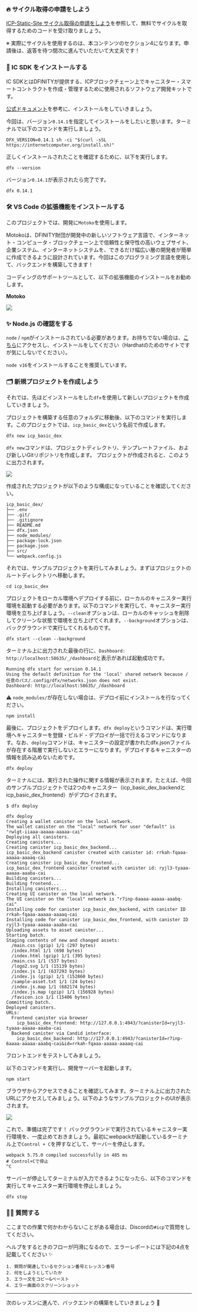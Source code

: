 ### 🔥 サイクル取得の申請をしよう

[ICP-Static-Site サイクル取得の申請をしよう](https://app.unchain.tech/learn/ICP-Static-Site/section-1_lesson-1)を参照して、無料でサイクルを取得するためのコードを受け取りましょう。

※ 実際にサイクルを使用するのは、本コンテンツのセクション4になります。申請後は、返答を待つ間次に進んでいただいて大丈夫です！

### 🦄 IC SDK をインストールする

IC SDKとはDFINITYが提供する、ICPブロックチェーン上でキャニスター・スマートコントラクトを作成・管理するために使用されるソフトウェア開発キットです。

[公式ドキュメント](https://internetcomputer.org/docs/current/developer-docs/setup/install/)を参考に、インストールをしていきましょう。

今回は、バージョン`0.14.1`を指定してインストールをしたいと思います。ターミナルで以下のコマンドを実行しましょう。

```
DFX_VERSION=0.14.1 sh -ci "$(curl -sSL https://internetcomputer.org/install.sh)"
```

正しくインストールされたことを確認するために、以下を実行します。

```
dfx --version
```

バージョン`0.14.1`が表示されたら完了です。

```
dfx 0.14.1
```

### 🛠 VS Code の拡張機能をインストールする

このプロジェクトでは、開発に`Motoko`を使用します。

Motokoは、DFINITY財団が開発中の新しいソフトウェア言語で、インターネット・コンピュータ・ブロックチェーン上で信頼性と保守性の高いウェブサイト、企業システム、インターネットシステムを、できるだけ幅広い層の開発者が簡単に作成できるように設計されています。今回はこのプログラミング言語を使用して、バックエンドを構築してきます！

コーディングのサポートツールとして、以下の拡張機能のインストールをお勧めします。

**Motoko**

![](0_2_1.png)

### ✨ Node.js の確認をする

`node` / `npm`がインストールされている必要があります。お持ちでない場合は、[こちら](https://hardhat.org/tutorial/setting-up-the-environment.html)にアクセスし、インストールをしてください（Hardhatのためのサイトですが気にしないでください）。

`node v16`をインストールすることを推奨しています。

### 🗂 新規プロジェクトを作成しよう

それでは、先ほどインストールをした`dfx`を使用して新しいプロジェクトを作成していきましょう。

プロジェクトを構築する任意のフォルダに移動後、以下のコマンドを実行します。このプロジェクトでは、`icp_basic_dex`という名前で作成します。

```
dfx new icp_basic_dex
```

`dfx new`コマンドは、プロジェクトディレクトリ、テンプレートファイル、および新しいGitリポジトリを作成します。
プロジェクトが作成されると、このように出力されます。

![](0_2_2.png)

作成されたプロジェクトが以下のような構成になっていることを確認してください。

```
icp_basic_dex/
├── .env
├── .git/
├── .gitignore
├── README.md
├── dfx.json
├── node_modules/
├── package-lock.json
├── package.json
├── src/
└── webpack.config.js
```

それでは、サンプルプロジェクトを実行してみましょう。まずはプロジェクトのルートディレクトリへ移動します。

```
cd icp_basic_dex
```

プロジェクトをローカル環境へデプロイする前に、ローカルのキャニスター実行環境を起動する必要があります。以下のコマンドを実行して、キャニスター実行環境を立ち上げましょう。`--clean`オプションは、ローカルのキャッシュを削除してクリーンな状態で環境を立ち上げてくれます。`--background`オプションは、バックグラウンドで実行してくれるものです。

```
dfx start --clean --background
```

ターミナル上に出力された最後の行に、`Dashboard: http://localhost:58635/_/dashboard`と表示があれば起動成功です。

```
Running dfx start for version 0.14.1
Using the default definition for the 'local' shared network because /任意のパス/.config/dfx/networks.json does not exist.
Dashboard: http://localhost:58635/_/dashboard
```

⚠︎ `node_modules/`が存在しない場合は、デプロイ前にインストールを行なってください。

```
npm install
```

最後に、プロジェクトをデプロイします。`dfx deploy`というコマンドは、実行環境へキャニスターを登録・ビルド・デプロイが一括で行えるコマンドになります。なお、`deploy`コマンドは、キャニスターの設定が書かれたdfx.jsonファイルが存在する階層で実行しないとエラーになります。デプロイするキャニスターの情報を読み込めないためです。

```
dfx deploy
```

ターミナルには、実行された操作に関する情報が表示されます。たとえば、今回のサンプルプロジェクトでは2つのキャニスター（icp_basic_dex_backendとicp_basic_dex_frontend）がデプロイされます。

```
$ dfx deploy

dfx deploy
Creating a wallet canister on the local network.
The wallet canister on the "local" network for user "default" is "rwlgt-iiaaa-aaaaa-aaaaa-cai"
Deploying all canisters.
Creating canisters...
Creating canister icp_basic_dex_backend...
icp_basic_dex_backend canister created with canister id: rrkah-fqaaa-aaaaa-aaaaq-cai
Creating canister icp_basic_dex_frontend...
icp_basic_dex_frontend canister created with canister id: ryjl3-tyaaa-aaaaa-aaaba-cai
Building canisters...
Building frontend...
Installing canisters...
Creating UI canister on the local network.
The UI canister on the "local" network is "r7inp-6aaaa-aaaaa-aaabq-cai"
Installing code for canister icp_basic_dex_backend, with canister ID rrkah-fqaaa-aaaaa-aaaaq-cai
Installing code for canister icp_basic_dex_frontend, with canister ID ryjl3-tyaaa-aaaaa-aaaba-cai
Uploading assets to asset canister...
Starting batch.
Staging contents of new and changed assets:
  /main.css (gzip) 1/1 (297 bytes)
  /index.html 1/1 (698 bytes)
  /index.html (gzip) 1/1 (395 bytes)
  /main.css 1/1 (537 bytes)
  /logo2.svg 1/1 (15139 bytes)
  /index.js 1/1 (637293 bytes)
  /index.js (gzip) 1/1 (152860 bytes)
  /sample-asset.txt 1/1 (24 bytes)
  /index.js.map 1/1 (682174 bytes)
  /index.js.map (gzip) 1/1 (156928 bytes)
  /favicon.ico 1/1 (15406 bytes)
Committing batch.
Deployed canisters.
URLs:
  Frontend canister via browser
    icp_basic_dex_frontend: http://127.0.0.1:4943/?canisterId=ryjl3-tyaaa-aaaaa-aaaba-cai
  Backend canister via Candid interface:
    icp_basic_dex_backend: http://127.0.0.1:4943/?canisterId=r7inp-6aaaa-aaaaa-aaabq-cai&id=rrkah-fqaaa-aaaaa-aaaaq-cai
```

フロントエンドをテストしてみましょう。

以下のコマンドを実行し、開発サーバーを起動します。

```
npm start
```

ブラウザからアクセスできることを確認してみます。ターミナル上に出力されたURLにアクセスしてみましょう。以下のようなサンプルプロジェクトのUIが表示されます。

![](0_2_3.png)

これで、準備は完了です！ バックグラウンドで実行されているキャニスター実行環境を、一度止めておきましょう。最初にwebpackが起動しているターミナル上で`Control + C`を押すなどして、サーバーを停止します。

```
webpack 5.75.0 compiled successfully in 485 ms
# Control+Cで停止
^C
```

サーバーが停止してターミナルが入力できるようになったら、以下のコマンドを実行してキャニスター実行環境を停止しましょう。

```
dfx stop
```

### 🙋‍♂️ 質問する

ここまでの作業で何かわからないことがある場合は、Discordの`#icp`で質問をしてください。

ヘルプをするときのフローが円滑になるので、エラーレポートには下記の4点を記載してください ✨

```
1. 質問が関連しているセクション番号とレッスン番号
2. 何をしようとしていたか
3. エラー文をコピー&ペースト
4. エラー画面のスクリーンショット
```

---

次のレッスンに進んで、バックエンドの構築をしていきましょう 🎉
